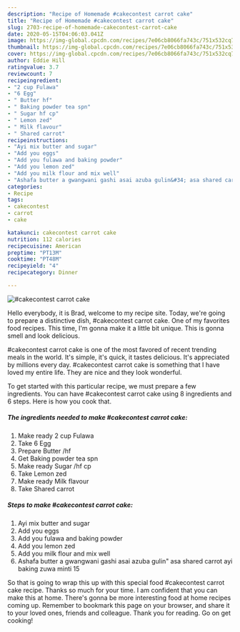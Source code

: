 ```yaml
---
description: "Recipe of Homemade #cakecontest carrot cake"
title: "Recipe of Homemade #cakecontest carrot cake"
slug: 2703-recipe-of-homemade-cakecontest-carrot-cake
date: 2020-05-15T04:06:03.041Z
image: https://img-global.cpcdn.com/recipes/7e06cb8066fa743c/751x532cq70/cakecontest-carrot-cake-recipe-main-photo.jpg
thumbnail: https://img-global.cpcdn.com/recipes/7e06cb8066fa743c/751x532cq70/cakecontest-carrot-cake-recipe-main-photo.jpg
cover: https://img-global.cpcdn.com/recipes/7e06cb8066fa743c/751x532cq70/cakecontest-carrot-cake-recipe-main-photo.jpg
author: Eddie Hill
ratingvalue: 3.7
reviewcount: 7
recipeingredient:
- "2 cup Fulawa"
- "6 Egg"
- " Butter hf"
- " Baking powder tea spn"
- " Sugar hf cp"
- " Lemon zed"
- " Milk flavour"
- " Shared carrot"
recipeinstructions:
- "Ayi mix butter and sugar"
- "Add you eggs"
- "Add you fulawa and baking powder"
- "Add you lemon zed"
- "Add you milk flour and mix well"
- "Ashafa butter a gwangwani gashi asai azuba gulin&#34; asa shared carrot ayi baking zuwa minti 15"
categories:
- Recipe
tags:
- cakecontest
- carrot
- cake

katakunci: cakecontest carrot cake 
nutrition: 112 calories
recipecuisine: American
preptime: "PT13M"
cooktime: "PT48M"
recipeyield: "4"
recipecategory: Dinner

---
```



![#cakecontest carrot cake](https://img-global.cpcdn.com/recipes/7e06cb8066fa743c/751x532cq70/cakecontest-carrot-cake-recipe-main-photo.jpg)

Hello everybody, it is Brad, welcome to my recipe site. Today, we're going to prepare a distinctive dish, #cakecontest carrot cake. One of my favorites food recipes. This time, I'm gonna make it a little bit unique. This is gonna smell and look delicious.

#cakecontest carrot cake is one of the most favored of recent trending meals in the world. It's simple, it's quick, it tastes delicious. It's appreciated by millions every day. #cakecontest carrot cake is something that I have loved my entire life. They are nice and they look wonderful.




To get started with this particular recipe, we must prepare a few ingredients. You can have #cakecontest carrot cake using 8 ingredients and 6 steps. Here is how you cook that.

<!--inarticleads1-->

##### The ingredients needed to make #cakecontest carrot cake:

1. Make ready 2 cup Fulawa
1. Take 6 Egg
1. Prepare  Butter /hf
1. Get  Baking powder tea spn
1. Make ready  Sugar /hf cp
1. Take  Lemon zed
1. Make ready  Milk flavour
1. Take  Shared carrot




<!--inarticleads2-->

##### Steps to make #cakecontest carrot cake:

1. Ayi mix butter and sugar
1. Add you eggs
1. Add you fulawa and baking powder
1. Add you lemon zed
1. Add you milk flour and mix well
1. Ashafa butter a gwangwani gashi asai azuba gulin&#34; asa shared carrot ayi baking zuwa minti 15




So that is going to wrap this up with this special food #cakecontest carrot cake recipe. Thanks so much for your time. I am confident that you can make this at home. There's gonna be more interesting food at home recipes coming up. Remember to bookmark this page on your browser, and share it to your loved ones, friends and colleague. Thank you for reading. Go on get cooking!
